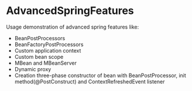 # AdvancedSpringFeatures
<p>Usage demonstration of advanced spring features like:</p>
<ul>
<li>BeanPostProcessors</li>
<li>BeanFactoryPostProcessors</li>
<li>Custom application context</li>
<li>Custom bean scope</li>
<li>MBean and MBeanServer</li>
<li>Dynamic proxy</li>
<li>Creation three-phase constructor of bean with BeanPostProcessor, init method(@PostConstruct) and ContextRefreshedEvent listener</li>
</ul>

